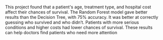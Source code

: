 This project found that a patient's age, treatment type, and hospital cost affect their chances of survival. The Random Forest model gave better results than the Decision Tree, with 75% accuracy. It was better at correctly guessing who survived and who didn’t. Patients with more serious conditions and higher costs had lower chances of survival. These results can help doctors find patients who need more attention